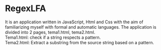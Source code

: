 # RegexLFA

It is an application written in JavaScript, Html and Css with the aim of familiarizing myself with formal and automatic languages.
The application is divided into 2 pages, tema1.html, tema2.html.
 <br />
Tema1.html: check if a string respects a pattern.
 <br />
Tema2.html: Extract a substring from the source string based on a pattern.
